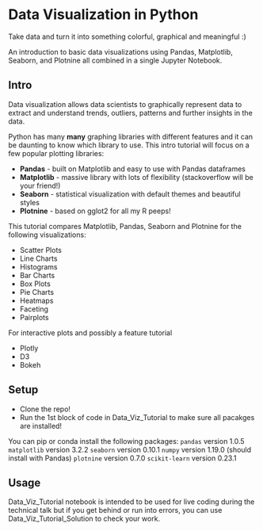 # Data Visualization in Python
Take data and turn it into something colorful, graphical and meaningful :)

An introduction to basic data visualizations using Pandas, Matplotlib, Seaborn, and Plotnine all combined in a single Jupyter Notebook.

## Intro
Data visualization allows data scientists to graphically represent data to extract and understand trends, outliers, patterns and further insights in the data. 

Python has many **many** graphing libraries with different features and it can be daunting to know which library to use.  This intro tutorial will focus on a few popular plotting libraries:
* **Pandas** - built on Matplotlib and easy to use with Pandas dataframes
* **Matplotlib** - massive library with lots of flexibility (stackoverflow will be your friend!)
* **Seaborn** - statistical visualization with default themes and beautiful styles
* **Plotnine** - based on gglot2 for all my R peeps!


This tutorial compares Matplotlib, Pandas, Seaborn and Plotnine for the following visualizations:
* Scatter Plots 
* Line Charts 
* Histograms 
* Bar Charts 
* Box Plots 
* Pie Charts 
* Heatmaps 
* Faceting
* Pairplots


For interactive plots and possibly a feature tutorial
* Plotly
* D3
* Bokeh

## Setup
* Clone the repo!
* Run the 1st block of code in Data_Viz_Tutorial to make sure all pacakges are installed!  

You can pip or conda install the following packages:
`pandas` version 1.0.5
`matplotlib` version 3.2.2
`seaborn` version 0.10.1
`numpy` version 1.19.0 (should install with Pandas)
`plotnine` version 0.7.0
`scikit-learn` version 0.23.1

## Usage
Data_Viz_Tutorial notebook is intended to be used for live coding during the technical talk but if you get behind or run into errors, you can use Data_Viz_Tutorial_Solution to check your work.

